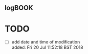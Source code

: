 logBOOK
---


# TODO

* [ ] add date and time of modification 	
 	added: Fri 20 Jul 11:52:18 BST 2018



